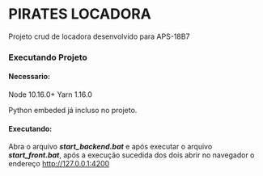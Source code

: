 # PIRATES LOCADORA

Projeto crud de locadora desenvolvido para APS-18B7

### Executando Projeto

#### Necessario:
Node 10.16.0+
Yarn 1.16.0

Python embeded já incluso no projeto. 

#### Executando:

Abra o arquivo ***start_backend.bat*** e após executar o arquivo ***start_front.bat***, após a execução sucedida dos dois abrir no navegador o endereço http://127.0.0.1:4200

